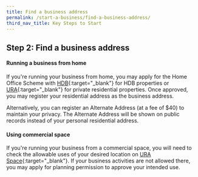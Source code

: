 ```yaml
---
title: Find a business address
permalink: /start-a-business/find-a-business-address/
third_nav_title: Key Steps to Start
---
```


## Step 2: Find a business address

#### Running a business from home

If you're running your business from home, you may apply for the Home Office Scheme with [HDB](https://www.hdb.gov.sg/cs/infoweb/residential/living-in-an-hdb-flat/home-business/home-office-scheme){:target="_blank"} for HDB properties or [URA](https://www.ura.gov.sg/Corporate/Guidelines/Home-Business/Home-Office-Scheme){:target="_blank"} for private residential properties. Once approved, you may register your residential address as the business address. 

Alternatively, you can register an Alternate Address (at a fee of $40) to maintain your privacy. The Alternate Address will be shown on public records instead of your personal residential address.

#### Using commercial space

If you're running your business from a commercial space, you will need to check the allowable uses of your desired location on [URA Space](https://www.ura.gov.sg/maps/){:target="_blank"}. If your business activities are not allowed there, you may apply for planning permission to approve your intended use.
